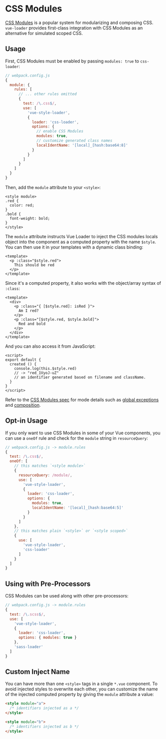 # CSS Modules

[CSS Modules](https://github.com/css-modules/css-modules) is a popular system for modularizing and composing CSS. `vue-loader` provides first-class integration with CSS Modules as an alternative for simulated scoped CSS.

## Usage

First, CSS Modules must be enabled by passing `modules: true` to `css-loader`:

``` js
// webpack.config.js
{
  module: {
    rules: [
      // ... other rules omitted
      {
        test: /\.css$/,
        use: [
          'vue-style-loader',
          {
            loader: 'css-loader',
            options: {
              // enable CSS Modules
              modules: true,
              // customize generated class names
              localIdentName: '[local]_[hash:base64:8]'
            }
          }
        ]
      }
    ]
  }
}
```

Then, add the `module` attribute to your `<style>`:

``` vue
<style module>
.red {
  color: red;
}
.bold {
  font-weight: bold;
}
</style>
```

The `module` attribute instructs Vue Loader to inject the CSS modules locals object into the component as a computed property with the name `$style`. You can then use it in your templates with a dynamic class binding:

``` vue
<template>
  <p :class="$style.red">
    This should be red
  </p>
</template>
```

Since it's a computed property, it also works with the object/array syntax of `:class`:

``` vue
<template>
  <div>
    <p :class="{ [$style.red]: isRed }">
      Am I red?
    </p>
    <p :class="[$style.red, $style.bold]">
      Red and bold
    </p>
  </div>
</template>
```

And you can also access it from JavaScript:

``` vue
<script>
export default {
  created () {
    console.log(this.$style.red)
    // -> "red_1VyoJ-uZ"
    // an identifier generated based on filename and className.
  }
}
</script>
```

Refer to the [CSS Modules spec](https://github.com/css-modules/css-modules) for mode details such as [global exceptions](https://github.com/css-modules/css-modules#exceptions) and [composition](https://github.com/css-modules/css-modules#composition).

## Opt-in Usage

If you only want to use CSS Modules in some of your Vue components, you can use a `oneOf` rule and check for the `module` string in `resourceQuery`:

``` js
// webpack.config.js -> module.rules
{
  test: /\.css$/,
  oneOf: [
    // this matches `<style module>`
    {
      resourceQuery: /module/,
      use: [
        'vue-style-loader',
        {
          loader: 'css-loader',
          options: {
            modules: true,
            localIdentName: '[local]_[hash:base64:5]'
          }
        }
      ]
    },
    // this matches plain `<style>` or `<style scoped>`
    {
      use: [
        'vue-style-loader',
        'css-loader'
      ]
    }
  ]
}
```

## Using with Pre-Processors

CSS Modules can be used along with other pre-processors:

``` js
// webpack.config.js -> module.rules
{
  test: /\.scss$/,
  use: [
    'vue-style-loader',
    {
      loader: 'css-loader',
      options: { modules: true }
    },
    'sass-loader'
  ]
}
```

## Custom Inject Name

You can have more than one `<style>` tags in a single `*.vue` component. To avoid injected styles to overwrite each other, you can customize the name of the injected computed property by giving the `module` attribute a value:

``` html
<style module="a">
  /* identifiers injected as a */
</style>

<style module="b">
  /* identifiers injected as b */
</style>
```
